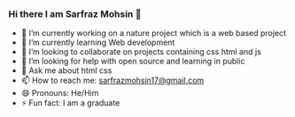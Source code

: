 ### Hi there I am Sarfraz Mohsin 👋

- 🔭 I’m currently working on a nature project which is a web based project
- 🌱 I’m currently learning Web development
- 👯 I’m looking to collaborate on projects containing css html and js
- 🤔 I’m looking for help with open source and learning in public
- 💬 Ask me about html css
- 📫 How to reach me: sarfrazmohsin17@gmail.com
- 😄 Pronouns: He/Him
- ⚡ Fun fact: I am a graduate   



                                                                                                                                                                                                          
